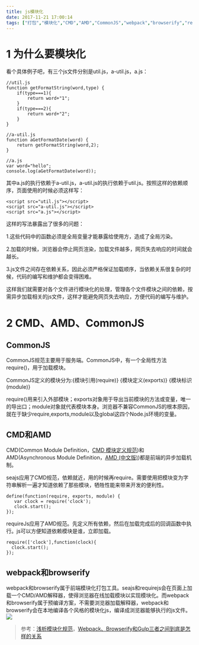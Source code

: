 ```yaml
---
title: js模块化
date: 2017-11-21 17:00:14
tags: ["打包","模块化","CMD","AMD","CommonJS","webpack","browserify","requireJs","seajs"]
---
```


# 1 为什么要模块化

看个具体例子吧，有三个js文件分别是util.js，a-util.js，a.js：

	//util.js
	function getFormatString(word,type) {
	    if(type===1){
	        return word+"1";
	    }
	    if(type===2){
	        return word+"2";
	    }
	}
	
	//a-util.js
	function aGetFormatDate(word) {
	    return getFormatString(word,2);
	}
	
	//a.js
	var word="hello";
	console.log(aGetFormatDate(word));
 
其中a.js的执行依赖于a-util.js，a-util.js的执行依赖于util.js。按照这样的依赖顺序，页面使用的时候必须这样写：

	<script src="util.js"></script>
	<script src="a-util.js"></script>
	<script src="a.js"></script>

这样的写法暴露出了很多的问题：

1.这些代码中的函数必须是全局变量才能暴露给使用方，造成了全局污染。

2.加载的时候，浏览器会停止网页渲染，加载文件越多，网页失去响应的时间就会越长。

3.js文件之间存在依赖关系，因此必须严格保证加载顺序，当依赖关系很复杂的时候，代码的编写和维护都会变得困难。

这样我们就需要对各个文件进行模块化的处理，管理各个文件模块之间的依赖，按需异步加载相关的js文件，这样才能避免网页失去响应，方便代码的编写与维护。

# 2 CMD、AMD、CommonJS

## CommonJS

CommonJS规范主要用于服务端。CommonJS中，有一个全局性方法require()，用于加载模块。

CommonJS定义的模块分为:{模块引用(require)} {模块定义(exports)} {模块标识(module)}

require()用来引入外部模块；exports对象用于导出当前模块的方法或变量，唯一的导出口；module对象就代表模块本身。浏览器不兼容CommonJS的根本原因，就在于缺少require,exports,module以及global这四个Node.js环境的变量。

## CMD和AMD

CMD(Common Module Definition，[CMD 模块定义规范](https://github.com/seajs/seajs/issues/242))和AMD(Asynchronous Module Definition，[AMD (中文版)](https://github.com/amdjs/amdjs-api/wiki/AMD-(%E4%B8%AD%E6%96%87%E7%89%88)))都是前端的异步加载机制。

seajs应用了CMD规范，依赖就近，用的时候再require。需要使用把模块变为字符串解析一遍才知道依赖了那些模块，牺牲性能来带来开发的便利性。

	define(function(require, exports, module) {
	   var clock = require('clock');
	   clock.start();
	});


requireJs应用了AMD规范。先定义所有依赖，然后在加载完成后的回调函数中执行。js可以方便知道依赖模块是谁，立即加载。

	require(['clock'],function(clock){
	  clock.start();
	});

## webpack和browserify

webpack和browserify属于前端模块化打包工具。seajs和requirejs会在页面上加载一个CMD/AMD解释器，使得浏览器在线加载模块以实现模块化。而webpack和browserify属于预编译方案，不需要浏览器加载解释器，webpack和browserify会在本地编译各个风格的模块化js，编译成浏览器能够执行的js文件。
![](https://pic4.zhimg.com/v2-ae9253e557d902369b1beaed998061cb_r.jpg)

> 参考：[浅析模块化规范](http://www.jianshu.com/p/09ffac7a3b2c)，[Webpack、Browserify和Gulp三者之间到底是怎样的关系](https://www.zhihu.com/question/37020798)

